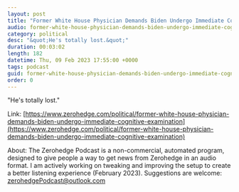 ```yaml
---
layout: post
title: "Former White House Physician Demands Biden Undergo Immediate Cognitive Examination"
audio: former-white-house-physician-demands-biden-undergo-immediate-cognitive-examination-0
category: political
desc: "&quot;He's totally lost.&quot;"
duration: 00:03:02
length: 182
datetime: Thu, 09 Feb 2023 17:55:00 +0000
tags: podcast
guid: former-white-house-physician-demands-biden-undergo-immediate-cognitive-examination-0
order: 0
---
```

&quot;He's totally lost.&quot;

Link: [https://www.zerohedge.com/political/former-white-house-physician-demands-biden-undergo-immediate-cognitive-examination](https://www.zerohedge.com/political/former-white-house-physician-demands-biden-undergo-immediate-cognitive-examination)

About: The Zerohedge Podcast is a non-commercial, automated program, designed to give people a way to get news from Zerohedge in an audio format.  I am actively working on tweaking and improving the setup to create a better listening experience (February 2023).  Suggestions are welcome: [zerohedgePodcast@outlook.com](mailto:zerohedgePodcast@outlook.com)